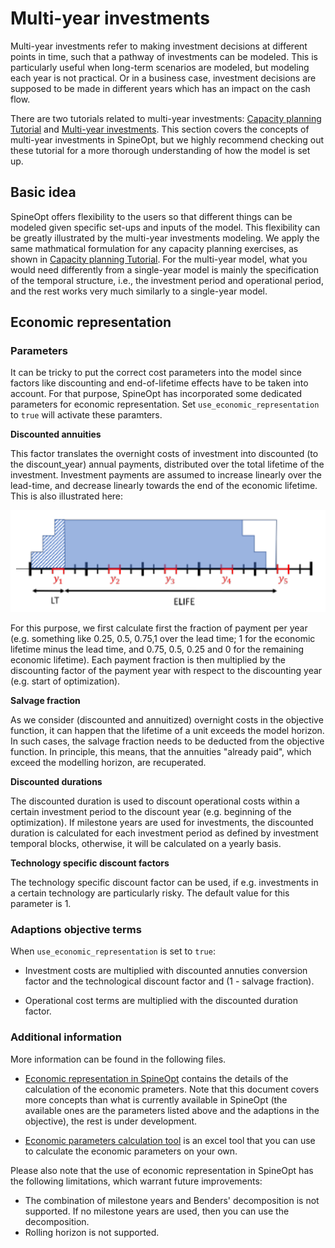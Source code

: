 # Multi-year investments

Multi-year investments refer to making investment decisions at different points in time, such that a pathway of investments can be modeled. This is particularly useful when long-term scenarios are modeled, but modeling each year is not practical. Or in a business case, investment decisions are supposed to be made in different years which has an impact on the cash flow.

There are two tutorials related to multi-year investments: [Capacity planning Tutorial](https://spine-tools.github.io/SpineOpt.jl/latest/tutorial/capacity_planning/) and [Multi-year investments](https://spine-tools.github.io/SpineOpt.jl/latest/tutorial/capacity_planning/#Multi-year-investments). This section covers the concepts of multi-year investments in SpineOpt, but we highly recommend checking out these tutorial for a more thorough understanding of how the model is set up.

## Basic idea

SpineOpt offers flexibility to the users so that different things can be modeled given specific set-ups and inputs of the model. This flexibility can be greatly illustrated by the multi-year investments modeling. We apply the same mathmatical formulation for any capacity planning exercises, as shown in [Capacity planning Tutorial](https://spine-tools.github.io/SpineOpt.jl/latest/tutorial/capacity_planning/). For the multi-year model, what you would need differently from a single-year model is mainly the specification of the temporal structure, i.e., the investment period and operational period, and the rest works very much similarly to a single-year model.

## Economic representation

### Parameters
It can be tricky to put the correct cost parameters into the model since factors like discounting and end-of-lifetime effects have to be taken into account. For that purpose, SpineOpt has incorporated some dedicated parameters for economic representation. Set `use_economic_representation` to `true` will activate these paramters.

**Discounted annuities**

This factor translates the overnight costs of investment into discounted (to the discount_year) annual payments, distributed over the total lifetime of the investment. Investment payments are assumed to increase linearly over the lead-time, and decrease linearly towards the end of the economic lifetime. This is also illustrated here:

![image](files_multi-year/discounted_annuities.png)

For this purpose, we first calculate first the fraction of payment per year (e.g. something like 0.25, 0.5, 0.75,1 over the lead time; 1 for the economic lifetime minus the lead time, and 0.75, 0.5, 0.25 and 0 for the remaining economic lifetime). Each payment fraction is then multiplied by the discounting factor of the payment year with respect to the discounting year (e.g. start of optimization).

**Salvage fraction**

As we consider (discounted and annuitized) overnight costs in the objective function, it can happen that the lifetime of a unit exceeds the model horizon. In such cases, the salvage fraction needs to be deducted from the objective function. In principle, this means, that the annuities "already paid", which exceed the modelling horizon, are recuperated.

**Discounted durations**

The discounted duration is used to discount operational costs within a certain investment period to the discount year (e.g. beginning of the optimization). If milestone years are used for investments, the discounted duration is calculated for each investment period as defined by investment temporal blocks, otherwise, it will be calculated on a yearly basis.

**Technology specific discount factors**

The technology specific discount factor can be used, if e.g. investments in a certain technology are particularly risky. The default value for this parameter is 1.

### Adaptions objective terms

When `use_economic_representation` is set to `true`:

- Investment costs are multiplied with discounted annuties conversion factor and the technological discount factor and (1 - salvage fraction).

- Operational cost terms are multiplied with the discounted duration factor.

### Additional information

More information can be found in the following files.

- [Economic representation in SpineOpt](files_multi-year/Spine_invest.pdf) contains the details of the calculation of the economic prameters. Note that this document covers more concepts than what is currently available in SpineOpt (the available ones are the parameters listed above and the adaptions in the objective), the rest is under development.

- [Economic parameters calculation tool](files_multi-year/parameter_illustration.xlsx) is an excel tool that you can use to calculate the economic parameters on your own.

Please also note that the use of economic representation in SpineOpt has the following limitations, which warrant future improvements:

- The combination of milestone years and Benders' decomposition is not supported. If no milestone years are used, then you can use the decomposition.
- Rolling horizon is not supported.

